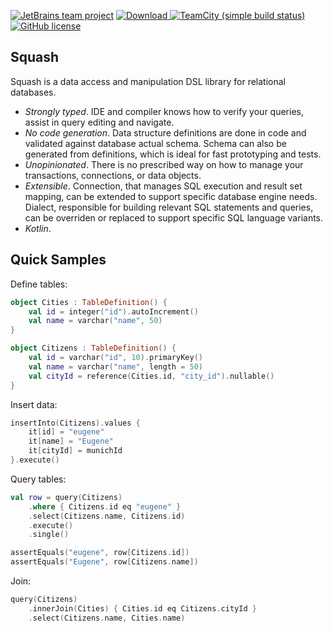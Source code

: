 [![JetBrains team project](http://jb.gg/badges/team.svg)](https://confluence.jetbrains.com/display/ALL/JetBrains+on+GitHub)
[![Download](https://api.bintray.com/packages/kotlin/squash/squash/images/download.svg) ](https://bintray.com/kotlin/squash/squash/_latestVersion)
[![TeamCity (simple build status)](https://img.shields.io/teamcity/http/teamcity.jetbrains.com/s/KotlinTools_Squash_Build.svg)](https://teamcity.jetbrains.com/viewType.html?buildTypeId=KotlinTools_Squash_Build&branch_KotlinTools_Squash=%3Cdefault%3E&tab=buildTypeStatusDiv)
[![GitHub license](https://img.shields.io/badge/license-Apache%20License%202.0-blue.svg?style=flat)](http://www.apache.org/licenses/LICENSE-2.0)

Squash
------

Squash is a data access and manipulation DSL library for relational databases.

* *Strongly typed*. IDE and compiler knows how to verify your queries, assist in query editing and navigate.
* *No code generation*. Data structure definitions are done in code and validated against database actual schema.
  Schema can also be generated from definitions, which is ideal for fast prototyping and tests.
* *Unopinionated*. There is no prescribed way on how to manage your transactions, connections, or data objects.
* *Extensible*. Connection, that manages SQL execution and result set mapping, can be extended to support specific database engine needs.
  Dialect, responsible for building relevant SQL statements and queries, can be overriden or replaced to support specific SQL language variants.
* *Kotlin*.

Quick Samples
-------------

Define tables:

```kotlin
object Cities : TableDefinition() {
    val id = integer("id").autoIncrement()
    val name = varchar("name", 50)
}

object Citizens : TableDefinition() {
    val id = varchar("id", 10).primaryKey()
    val name = varchar("name", length = 50)
    val cityId = reference(Cities.id, "city_id").nullable()
}
```

Insert data:
```kotlin
insertInto(Citizens).values {
    it[id] = "eugene"
    it[name] = "Eugene"
    it[cityId] = munichId
}.execute()
```

Query tables:
```kotlin
val row = query(Citizens)
    .where { Citizens.id eq "eugene" }
    .select(Citizens.name, Citizens.id)
    .execute()
    .single()

assertEquals("eugene", row[Citizens.id])
assertEquals("Eugene", row[Citizens.name])
```

Join:
```kotlin
query(Citizens)
    .innerJoin(Cities) { Cities.id eq Citizens.cityId }
    .select(Citizens.name, Cities.name)
```
